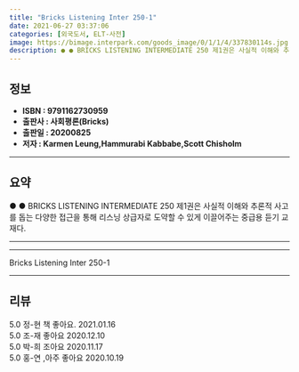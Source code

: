 ```yaml
---
title: "Bricks Listening Inter 250-1"
date: 2021-06-27 03:37:06
categories: [외국도서, ELT-사전]
image: https://bimage.interpark.com/goods_image/0/1/1/4/337830114s.jpg
description: ● ● BRICKS LISTENING INTERMEDIATE 250 제1권은 사실적 이해와 추론적 사고를 돕는 다양한 접근을 통해 리스닝 상급자로 도약할 수 있게 이끌어주는 중급용 듣기 교재다.
---
```


## **정보**

- **ISBN : 9791162730959**
- **출판사 : 사회평론(Bricks)**
- **출판일 : 20200825**
- **저자 : Karmen Leung,Hammurabi Kabbabe,Scott Chisholm**

------



## **요약**

●  ●  BRICKS LISTENING INTERMEDIATE 250 제1권은 사실적 이해와 추론적 사고를 돕는 다양한 접근을 통해 리스닝 상급자로 도약할 수 있게 이끌어주는 중급용 듣기 교재다.

------



------


Bricks Listening Inter 250-1 

------


## **리뷰** 

5.0 정-현 책 좋아요.  2021.01.16 <br/>5.0 조-재 좋아요 2020.12.10 <br/>5.0 박-희 조아요 2020.11.17 <br/>5.0 홍-연 ,아주 좋아요 2020.10.19 <br/>